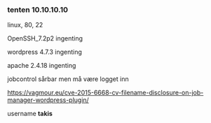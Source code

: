### tenten 10.10.10.10

linux, 80, 22

OpenSSH\_7.2p2 ingenting

wordpress 4.7.3 ingenting

apache 2.4.18 ingenting

jobcontrol sårbar men må være logget inn

https://vagmour.eu/cve-2015-6668-cv-filename-disclosure-on-job-manager-wordpress-plugin/

username **takis**

